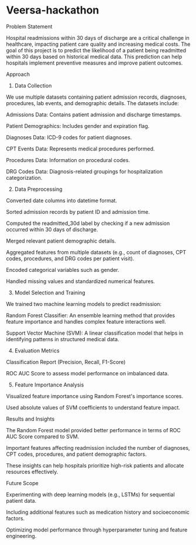# Veersa-hackathon
Problem Statement

Hospital readmissions within 30 days of discharge are a critical challenge in healthcare, impacting patient care quality and increasing medical costs. The goal of this project is to predict the likelihood of a patient being readmitted within 30 days based on historical medical data. This prediction can help hospitals implement preventive measures and improve patient outcomes.

Approach

1. Data Collection

We use multiple datasets containing patient admission records, diagnoses, procedures, lab events, and demographic details. The datasets include:

Admissions Data: Contains patient admission and discharge timestamps.

Patient Demographics: Includes gender and expiration flag.

Diagnoses Data: ICD-9 codes for patient diagnoses.

CPT Events Data: Represents medical procedures performed.

Procedures Data: Information on procedural codes.

DRG Codes Data: Diagnosis-related groupings for hospitalization categorization.

2. Data Preprocessing

Converted date columns into datetime format.

Sorted admission records by patient ID and admission time.

Computed the readmitted_30d label by checking if a new admission occurred within 30 days of discharge.

Merged relevant patient demographic details.

Aggregated features from multiple datasets (e.g., count of diagnoses, CPT codes, procedures, and DRG codes per patient visit).

Encoded categorical variables such as gender.

Handled missing values and standardized numerical features.

3. Model Selection and Training

We trained two machine learning models to predict readmission:

Random Forest Classifier: An ensemble learning method that provides feature importance and handles complex feature interactions well.

Support Vector Machine (SVM): A linear classification model that helps in identifying patterns in structured medical data.

4. Evaluation Metrics

Classification Report (Precision, Recall, F1-Score)

ROC AUC Score to assess model performance on imbalanced data.

5. Feature Importance Analysis

Visualized feature importance using Random Forest's importance scores.

Used absolute values of SVM coefficients to understand feature impact.

Results and Insights

The Random Forest model provided better performance in terms of ROC AUC Score compared to SVM.

Important features affecting readmission included the number of diagnoses, CPT codes, procedures, and patient demographic factors.

These insights can help hospitals prioritize high-risk patients and allocate resources effectively.

Future Scope

Experimenting with deep learning models (e.g., LSTMs) for sequential patient data.

Including additional features such as medication history and socioeconomic factors.

Optimizing model performance through hyperparameter tuning and feature engineering.
